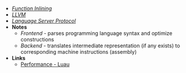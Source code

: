 - *[Function Inlining](Compilers/Function%20Inlining.md)*
- *[LLVM](Compilers/LLVM.md)*
- *[Language Server Protocol](Language%20Server%20Protocol.md)*
- **Notes**
	- *Frontend* - parses programming language syntax and optimize constructions 
	- *Backend* - translates intermediate representation (if any exists) to corresponding machine instructions (assembly)
- **Links**
	-  [Performance - Luau](https://luau-lang.org/performance)
